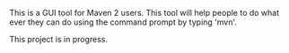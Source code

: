 This is a GUI tool for Maven 2 users. This tool will help people to do what ever they can do using the command prompt by typing 'mvn'.

This project is in progress.